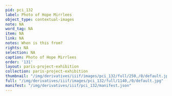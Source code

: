```yaml
---
pid: pci_132
label: Photo of Hope Mirrlees
object_type: contextual-images
note: NA
word_tag: NA
item: NA
link: NA
notes: When is this from?
rights: NA
selection: NA
caption: Photo of Hope Mirrlees
order: '131'
layout: paris-project-exhibition
collection: paris-project-exhibition
thumbnail: "/img/derivatives/iiif/images/pci_132/full/250,/0/default.jpg"
full: "/img/derivatives/iiif/images/pci_132/full/1140,/0/default.jpg"
manifest: "/img/derivatives/iiif/pci_132/manifest.json"
---
```

